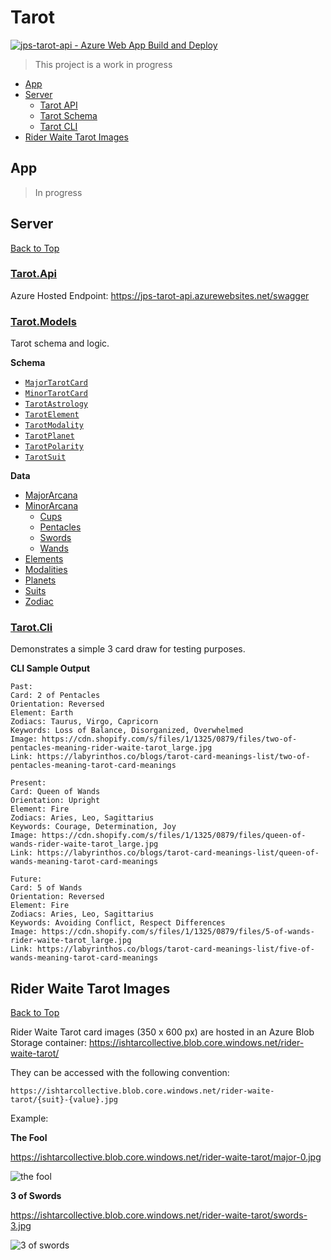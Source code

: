 # Tarot

[![jps-tarot-api - Azure Web App Build and Deploy](https://github.com/JaimeStill/tarot/actions/workflows/main_jps-tarot-api.yml/badge.svg)](https://github.com/JaimeStill/tarot/actions/workflows/main_jps-tarot-api.yml)

> This project is a work in progress

* [App](#app)
* [Server](#server)
    * [Tarot API](#tarotapi)
    * [Tarot Schema](#tarotmodels)
    * [Tarot CLI](#tarotcli)
* [Rider Waite Tarot Images](#rider-waite-tarot-images)

## App

> In progress

## Server
[Back to Top](#tarot)

### [Tarot.Api](./server/Tarot.Api)

Azure Hosted Endpoint: https://jps-tarot-api.azurewebsites.net/swagger

### [Tarot.Models](./server/Tarot.Models)

Tarot schema and logic.

**Schema**
* [`MajorTarotCard`](./server/Tarot.Models/Models/TarotCard.cs#L48)
* [`MinorTarotCard`](./server/Tarot.Models/Models/TarotCard.cs#L79)
* [`TarotAstrology`](./server/Tarot.Models/Models/TarotAstrology.cs)
* [`TarotElement`](./server/Tarot.Models/Models/TarotElement.cs)
* [`TarotModality`](./server/Tarot.Models/Models/TarotModality.cs)
* [`TarotPlanet`](./server/Tarot.Models/Models/TarotPlanet.cs)
* [`TarotPolarity`](./server/Tarot.Models/Enums/TarotPolarity.cs)
* [`TarotSuit`](./server/Tarot.Models/Models/TarotSuit.cs)

**Data**
* [MajorArcana](./server/Tarot.Models/Enums/Cards/MajorArcana.cs)
* [MinorArcana](./server/Tarot.Models/Enums/Cards/MinorArcana.cs)
    * [Cups](./server/Tarot.Models/Enums/Cards/Cups.cs)
    * [Pentacles](./server/Tarot.Models/Enums/Cards/Pentacles.cs)
    * [Swords](./server/Tarot.Models/Enums/Cards/Swords.cs)
    * [Wands](./server/Tarot.Models/Enums/Cards/Wands.cs)
* [Elements](./server/Tarot.Models/Enums/TarotElements.cs)
* [Modalities](./server/Tarot.Models/Enums/TarotModalities.cs)
* [Planets](./server/Tarot.Models/Enums/TarotPlanets.cs)
* [Suits](./server/Tarot.Models/Enums/TarotSuits.cs)
* [Zodiac](./server/Tarot.Models/Enums/TarotZodiacs.cs)

### [Tarot.Cli](./server/Tarot.Cli)

Demonstrates a simple 3 card draw for testing purposes.

**CLI Sample Output**
```
Past:
Card: 2 of Pentacles
Orientation: Reversed
Element: Earth
Zodiacs: Taurus, Virgo, Capricorn
Keywords: Loss of Balance, Disorganized, Overwhelmed
Image: https://cdn.shopify.com/s/files/1/1325/0879/files/two-of-pentacles-meaning-rider-waite-tarot_large.jpg
Link: https://labyrinthos.co/blogs/tarot-card-meanings-list/two-of-pentacles-meaning-tarot-card-meanings

Present:
Card: Queen of Wands
Orientation: Upright
Element: Fire
Zodiacs: Aries, Leo, Sagittarius
Keywords: Courage, Determination, Joy
Image: https://cdn.shopify.com/s/files/1/1325/0879/files/queen-of-wands-rider-waite-tarot_large.jpg
Link: https://labyrinthos.co/blogs/tarot-card-meanings-list/queen-of-wands-meaning-tarot-card-meanings

Future:
Card: 5 of Wands
Orientation: Reversed
Element: Fire
Zodiacs: Aries, Leo, Sagittarius
Keywords: Avoiding Conflict, Respect Differences
Image: https://cdn.shopify.com/s/files/1/1325/0879/files/5-of-wands-rider-waite-tarot_large.jpg
Link: https://labyrinthos.co/blogs/tarot-card-meanings-list/five-of-wands-meaning-tarot-card-meanings
```

## Rider Waite Tarot Images
[Back to Top](#tarot)

Rider Waite Tarot card images (350 x 600 px) are hosted in an Azure Blob Storage container: https://ishtarcollective.blob.core.windows.net/rider-waite-tarot/

They can be accessed with the following convention:

```
https://ishtarcollective.blob.core.windows.net/rider-waite-tarot/{suit}-{value}.jpg
```

Example:

**The Fool**

https://ishtarcollective.blob.core.windows.net/rider-waite-tarot/major-0.jpg

![the fool](https://ishtarcollective.blob.core.windows.net/rider-waite-tarot/major-0.jpg)

**3 of Swords**

https://ishtarcollective.blob.core.windows.net/rider-waite-tarot/swords-3.jpg

![3 of swords](https://ishtarcollective.blob.core.windows.net/rider-waite-tarot/swords-3.jpg)
